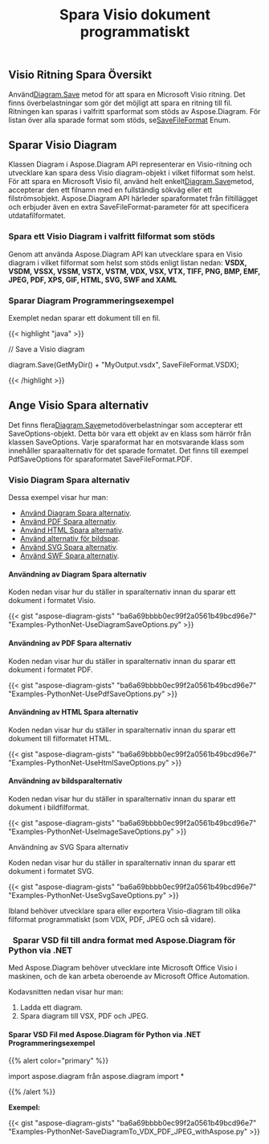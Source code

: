 ﻿---
title: Spara Visio dokument programmatiskt
linktitle: Spara Visio dokument
type: docs
weight: 30
url: /sv/python-net/save-visio-document/
description: Den här sidan beskriver hur man sparar Visio dokument till fil, streama med Aspose.Diagram bibliotek.
---
## **Visio Ritning Spara Översikt**
 Använd[Diagram.Save]() metod för att spara en Microsoft Visio ritning. Det finns överbelastningar som gör det möjligt att spara en ritning till fil. Ritningen kan sparas i valfritt sparformat som stöds av Aspose.Diagram. För listan över alla sparade format som stöds, se[SaveFileFormat]() Enum.
## **Sparar Visio Diagram**
 Klassen Diagram i Aspose.Diagram API representerar en Visio-ritning och utvecklare kan spara dess Visio diagram-objekt i vilket filformat som helst. För att spara en Microsoft Visio fil, använd helt enkelt[Diagram.Save]()metod, accepterar den ett filnamn med en fullständig sökväg eller ett filströmsobjekt. Aspose.Diagram API härleder sparaformatet från filtillägget och erbjuder även en extra SaveFileFormat-parameter för att specificera utdatafilformatet.
### **Spara ett Visio Diagram i valfritt filformat som stöds**
Genom att använda Aspose.Diagram API kan utvecklare spara en Visio diagram i vilket filformat som helst som stöds enligt listan nedan:
**VSDX, VSDM, VSSX, VSSM, VSTX, VSTM, VDX, VSX, VTX, TIFF, PNG, BMP, EMF, JPEG, PDF, XPS, GIF, HTML, SVG, SWF and XAML**
### **Sparar Diagram Programmeringsexempel**
Exemplet nedan sparar ett dokument till en fil.

{{< highlight "java" >}}

 // Save a Visio diagram

diagram.Save(GetMyDir() + "MyOutput.vsdx", SaveFileFormat.VSDX);

{{< /highlight >}}
## **Ange Visio Spara alternativ**
 Det finns flera[Diagram.Save]()metodöverbelastningar som accepterar ett SaveOptions-objekt. Detta bör vara ett objekt av en klass som härrör från klassen SaveOptions. Varje sparaformat har en motsvarande klass som innehåller sparaalternativ för det sparade formatet. Det finns till exempel PdfSaveOptions för sparaformatet SaveFileFormat.PDF.
### **Visio Diagram Spara alternativ**
Dessa exempel visar hur man:

- [Använd Diagram Spara alternativ](https://docs.aspose.com/diagram/python-net/save-visio-document/).
- [Använd PDF Spara alternativ](https://docs.aspose.com/diagram/python-net/save-visio-document/).
- [Använd HTML Spara alternativ](https://docs.aspose.com/diagram/python-net/save-visio-document/).
- [Använd alternativ för bildspar](https://docs.aspose.com/diagram/python-net/save-visio-document/).
- [Använd SVG Spara alternativ](https://docs.aspose.com/diagram/python-net/save-visio-document/).
- [Använd SWF Spara alternativ](https://docs.aspose.com/diagram/python-net/save-visio-document/).
#### **Användning av Diagram Spara alternativ**
Koden nedan visar hur du ställer in sparalternativ innan du sparar ett dokument i formatet Visio.

{{< gist "aspose-diagram-gists" "ba6a69bbbb0ec99f2a0561b49bcd96e7" "Examples-PythonNet-UseDiagramSaveOptions.py" >}}



#### **Användning av PDF Spara alternativ**
Koden nedan visar hur du ställer in sparalternativ innan du sparar ett dokument i formatet PDF.

{{< gist "aspose-diagram-gists" "ba6a69bbbb0ec99f2a0561b49bcd96e7" "Examples-PythonNet-UsePdfSaveOptions.py" >}}



#### **Användning av HTML Spara alternativ**
Koden nedan visar hur du ställer in sparalternativ innan du sparar ett dokument till filformatet HTML.

{{< gist "aspose-diagram-gists" "ba6a69bbbb0ec99f2a0561b49bcd96e7" "Examples-PythonNet-UseHtmlSaveOptions.py" >}}



#### **Användning av bildsparalternativ**
Koden nedan visar hur du ställer in sparalternativ innan du sparar ett dokument i bildfilformat.



{{< gist "aspose-diagram-gists" "ba6a69bbbb0ec99f2a0561b49bcd96e7" "Examples-PythonNet-UseImageSaveOptions.py" >}}


Användning av SVG Spara alternativ

Koden nedan visar hur du ställer in sparalternativ innan du sparar ett dokument i formatet SVG.

{{< gist "aspose-diagram-gists" "ba6a69bbbb0ec99f2a0561b49bcd96e7" "Examples-PythonNet-UseSvgSaveOptions.py" >}}

Ibland behöver utvecklare spara eller exportera Visio-diagram till olika filformat programmatiskt (som VDX, PDF, JPEG och så vidare).

### ` `**Sparar VSD fil till andra format med Aspose.Diagram för Python via .NET**
Med Aspose.Diagram behöver utvecklare inte Microsoft Office Visio i maskinen, och de kan arbeta oberoende av Microsoft Office Automation.

Kodavsnitten nedan visar hur man:

1. Ladda ett diagram.
1. Spara diagram till VSX, PDF och JPEG.
#### **Sparar VSD Fil med Aspose.Diagram för Python via .NET Programmeringsexempel**
{{% alert color="primary" %}} 

import aspose.diagram
från aspose.diagram import *

{{% /alert %}} 

**Exempel:**

{{< gist "aspose-diagram-gists" "ba6a69bbbb0ec99f2a0561b49bcd96e7" "Examples-PythonNet-SaveDiagramTo_VDX_PDF_JPEG_withAspose.py" >}}
